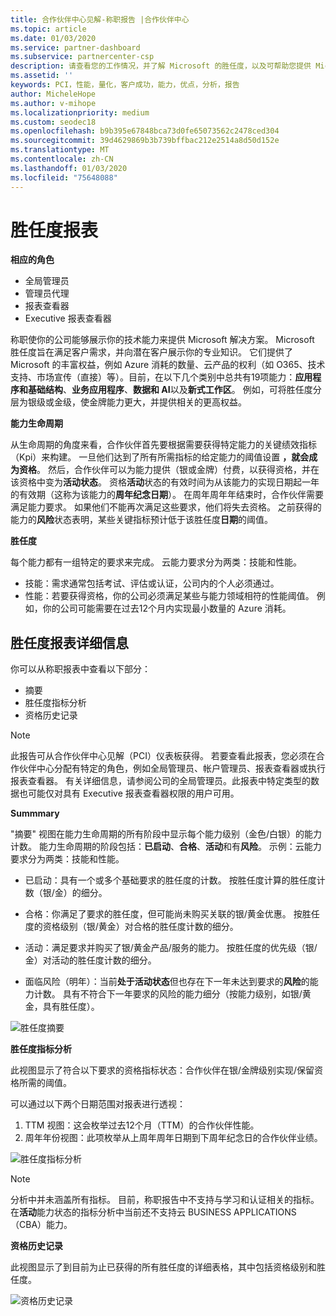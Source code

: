 ```yaml
---
title: 合作伙伴中心见解-称职报告 |合作伙伴中心
ms.topic: article
ms.date: 01/03/2020
ms.service: partner-dashboard
ms.subservice: partnercenter-csp
description: 请查看您的工作情况，并了解 Microsoft 的胜任度，以及可帮助您提供 Microsoft 解决方案的好处。
ms.assetid: ''
keywords: PCI，性能，量化，客户成功，能力，优点，分析，报告
author: MicheleHope
ms.author: v-mihope
ms.localizationpriority: medium
ms.custom: seodec18
ms.openlocfilehash: b9b395e67848bca73d0fe65073562c2478ced304
ms.sourcegitcommit: 39d4629869b3b739bffbac212e2514a8d50d152e
ms.translationtype: MT
ms.contentlocale: zh-CN
ms.lasthandoff: 01/03/2020
ms.locfileid: "75648088"
---
```

# <a name="competencies-report"></a>胜任度报表

**相应的角色**
- 全局管理员
- 管理员代理
- 报表查看器
- Executive 报表查看器

称职使你的公司能够展示你的技术能力来提供 Microsoft 解决方案。 Microsoft 胜任度旨在满足客户需求，并向潜在客户展示你的专业知识。 它们提供了 Microsoft 的丰富权益，例如 Azure 消耗的数量、云产品的权利（如 O365、技术支持、市场宣传（直接）等）。目前，在以下几个类别中总共有19项能力：**应用程序和基础结构**、**业务应用程序**、**数据和 AI**以及**新式工作区**。 例如，可将胜任度分层为银级或金级，使金牌能力更大，并提供相关的更高权益。  

**能力生命周期**

从生命周期的角度来看，合作伙伴首先要根据需要获得特定能力的关键绩效指标（Kpi）来构建。 一旦他们达到了所有所需指标的给定能力的阈值设置 **，就会成为资格**。 然后，合作伙伴可以为能力提供（银或金牌）付费，以获得资格，并在该资格中变为**活动状态**。 资格**活动**状态的有效时间为从该能力的实现日期起一年的有效期（这称为该能力的**周年纪念日期**）。 在周年周年年结束时，合作伙伴需要满足能力要求。 如果他们不能再次满足这些要求，他们将失去资格。 之前获得的能力的**风险**状态表明，某些关键指标预计低于该胜任度**日期**的阈值。

**胜任度**

每个能力都有一组特定的要求来完成。 云能力要求分为两类：技能和性能。

- 技能：需求通常包括考试、评估或认证，公司内的个人必须通过。
- 性能：若要获得资格，你的公司必须满足某些与能力领域相符的性能阈值。 例如，你的公司可能需要在过去12个月内实现最小数量的 Azure 消耗。

## <a name="competencies-report-details"></a>胜任度报表详细信息

你可以从称职报表中查看以下部分：

- 摘要
- 胜任度指标分析
- 资格历史记录

 > [!NOTE]
 > 此报告可从合作伙伴中心见解（PCI）仪表板获得。 若要查看此报表，您必须在合作伙伴中心分配有特定的角色，例如全局管理员、帐户管理员、报表查看器或执行报表查看器。 有关详细信息，请参阅公司的全局管理员。此报表中特定类型的数据也可能仅对具有 Executive 报表查看器权限的用户可用。

**Summmary**

"摘要" 视图在能力生命周期的所有阶段中显示每个能力级别（金色/白银）的能力计数。 能力生命周期的阶段包括：**已启动**、**合格**、**活动**和有**风险**。 示例：云能力要求分为两类：技能和性能。

- 已启动：具有一个或多个基础要求的胜任度的计数。
按胜任度计算的胜任度计数（银/金）的细分。

- 合格：你满足了要求的胜任度，但可能尚未购买关联的银/黄金优惠。 按胜任度的资格级别（银/黄金）对合格的胜任度计数的细分。

- 活动：满足要求并购买了银/黄金产品/服务的能力。 按胜任度的优先级（银/金）对活动的胜任度计数的细分。

- 面临风险（明年）：当前**处于活动状态**但也存在下一年未达到要求的**风险**的能力计数。
具有不符合下一年要求的风险的能力细分（按能力级别，如银/黄金，具有胜任度）。

![胜任度摘要](images/pci/pci_competencies_summary_1.png)

**胜任度指标分析**

此视图显示了符合以下要求的资格指标状态：合作伙伴在银/金牌级别实现/保留资格所需的阈值。 

可以通过以下两个日期范围对报表进行透视：

1. TTM 视图：这会枚举过去12个月（TTM）的合作伙伴性能。
2. 周年年份视图：此项枚举从上周年周年日期到下周年纪念日的合作伙伴业绩。

![胜任度指标分析](images/pci/pci_competencies_comp_metrics_analysis_2.png)

> [!NOTE]
 > 分析中并未涵盖所有指标。 目前，称职报告中不支持与学习和认证相关的指标。 在**活动**能力状态的指标分析中当前还不支持云 BUSINESS APPLICATIONS （CBA）能力。

**资格历史记录**

此视图显示了到目前为止已获得的所有胜任度的详细表格，其中包括资格级别和胜任度。

![资格历史记录](images/pci/pci_competencies_comp_history_3.png)

